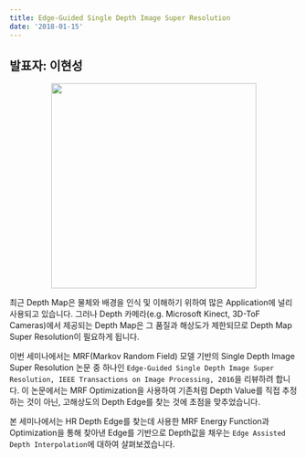 ```yaml
---
title: Edge-Guided Single Depth Image Super Resolution
date: '2018-01-15'
---
```


## 발표자: 이현성

<center> <img src="/seminar/img/new4.PNG" style="height:359px" /></center>

최근 Depth Map은 물체와 배경을 인식 및 이해하기 위하여 많은 Application에 널리 사용되고 있습니다. 그러나 Depth 카메라(e.g. Microsoft Kinect, 3D-ToF Cameras)에서 제공되는 Depth Map은 그 품질과 해상도가 제한되므로 Depth Map Super Resolution이 필요하게 됩니다.

이번 세미나에서는 MRF(Markov Random Field) 모델 기반의 Single Depth Image Super Resolution 논문 중 하나인 `Edge-Guided Single Depth Image Super Resolution, IEEE Transactions on Image Processing, 2016`을 리뷰하려 합니다. 이 논문에서는 MRF Optimization을 사용하여 기존처럼 Depth Value를 직접 추정하는 것이 아닌, 고해상도의 Depth Edge를 찾는 것에 초점을 맞추었습니다.

본 세미나에서는 HR Depth Edge를 찾는데 사용한 MRF Energy Function과 Optimization을 통해 찾아낸 Edge를 기반으로 Depth값을 채우는 `Edge Assisted Depth Interpolation`에 대하여 살펴보겠습니다.
